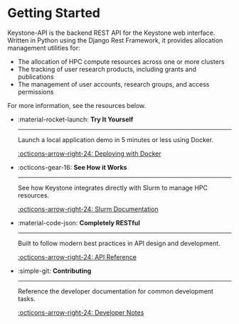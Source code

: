 # Getting Started

Keystone-API is the backend REST API for the Keystone web interface.
Written in Python using the Django Rest Framework, it provides allocation management utilities for:

- The allocation of HPC compute resources across one or more clusters
- The tracking of user research products, including grants and publications
- The management of user accounts, research groups, and access permissions

For more information, see the resources below.

<div class="grid cards" markdown>

-   :material-rocket-launch: **Try It Yourself**

    ---

    Launch a local application demo in 5 minutes or less using Docker.

    [:octicons-arrow-right-24: Deploying with Docker](install/docker.md)

-   :octicons-gear-16: **See How it Works**

    ---

    See how Keystone integrates directly with Slurm to manage HPC resources. 

    [:octicons-arrow-right-24: Slurm Documentation](install/slurm.md)

-   :material-code-json: **Completely RESTful**

    ---

    Built to follow modern best practices in API design and development.

    [:octicons-arrow-right-24: API Reference](api.md)

-   :simple-git: **Contributing**

    ---

    Reference the developer documentation for common development tasks. 

    [:octicons-arrow-right-24: Developer Notes](developer/common.md)

</div>
